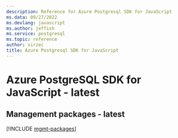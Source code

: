 ```yaml
---
description: Reference for Azure Postgresql SDK for JavaScript
ms.data: 09/27/2022
ms.devlang: javascript
ms.author: jeffish
ms.service: postgresql
ms.topic: reference
author: xirzec
title: Azure Postgresql SDK for JavaScript
---
```

# Azure PostgreSQL SDK for JavaScript - latest

## Management packages - latest
[!INCLUDE [mgmt-packages](postgresql-mgmt-index.md)]